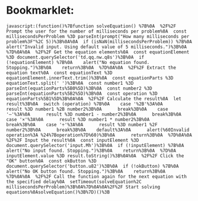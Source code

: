# Bookmarklet:

`javascript:(function()%7Bfunction solveEquation() %7B%0A  %2F%2F Prompt the user for the number of milliseconds per problem%0A  const millisecondsPerProblem %3D parseInt(prompt("How many milliseconds per problem%3F"%2C 5))%3B%0A%0A  if (isNaN(millisecondsPerProblem)) %7B%0A    alert("Invalid input. Using default value of 5 milliseconds.")%3B%0A  %7D%0A%0A  %2F%2F Get the equation elements%0A  const equationElement %3D document.querySelector('td.qq.nw.q8s')%3B%0A  if (!equationElement) %7B%0A    alert("No equation found. Stopping.")%3B%0A    return%3B%0A  %7D%0A%0A  %2F%2F Extract the equation text%0A  const equationText %3D equationElement.innerText.trim()%3B%0A  const equationParts %3D equationText.split(' ')%3B%0A  const number1 %3D parseInt(equationParts%5B0%5D)%3B%0A  const number2 %3D parseInt(equationParts%5B2%5D)%3B%0A  const operation %3D equationParts%5B1%5D%3B%0A%0A  %2F%2F Calculate the result%0A  let result%3B%0A  switch (operation) %7B%0A    case '%2B'%3A%0A      result %3D number1 %2B number2%3B%0A      break%3B%0A    case '–'%3A%0A      result %3D number1 - number2%3B%0A      break%3B%0A    case '×'%3A%0A      result %3D number1 * number2%3B%0A      break%3B%0A    case '÷'%3A%0A      result %3D number1 %2F number2%3B%0A      break%3B%0A    default%3A%0A      alert(%60Invalid operation%3A %24%7Boperation%7D%60)%3B%0A      return%3B%0A  %7D%0A%0A  %2F%2F Input the result%0A  const inputElement %3D document.querySelector('input.Mh')%3B%0A  if (!inputElement) %7B%0A    alert("No input found. Stopping.")%3B%0A    return%3B%0A  %7D%0A  inputElement.value %3D result.toString()%3B%0A%0A  %2F%2F Click the "OK" button%0A  const okButton %3D document.querySelector('button.u82')%3B%0A  if (!okButton) %7B%0A    alert("No OK button found. Stopping.")%3B%0A    return%3B%0A  %7D%0A%0A  %2F%2F Call the function again for the next equation with the specified delay%0A  setTimeout(solveEquation%2C millisecondsPerProblem)%3B%0A%7D%0A%0A%2F%2F Start solving equations%0AsolveEquation()%3B%7D)()%3B`
